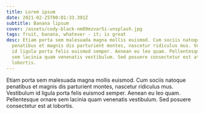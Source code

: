 ```yaml
---
title: Lorem ipsum
date: 2021-02-25T00:01:33.391Z
subtitle: Banana lipsum
cover: /assets/cody-black-nm89mzvar5i-unsplash.jpg
tags: fruit, banana, whatever - it; is great
desc: Etiam porta sem malesuada magna mollis euismod. Cum sociis natoque
  penatibus et magnis dis parturient montes, nascetur ridiculus mus. Vestibulum
  id ligula porta felis euismod semper. Aenean eu leo quam. Pellentesque ornare
  sem lacinia quam venenatis vestibulum. Sed posuere consectetur est at
  lobortis.
---
```

Etiam porta sem malesuada magna mollis euismod. Cum sociis natoque penatibus et magnis dis parturient montes, nascetur ridiculus mus. Vestibulum id ligula porta felis euismod semper. Aenean eu leo quam. Pellentesque ornare sem lacinia quam venenatis vestibulum. Sed posuere consectetur est at lobortis.